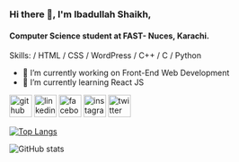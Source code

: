 ### Hi there 👋, I'm Ibadullah Shaikh,
#### Computer Science student at FAST- Nuces, Karachi.

Skills: / HTML / CSS / WordPress / C++ / C / Python

- 🔭 I’m currently working on Front-End Web Development 
- 🌱 I’m currently learning React JS 


[<img src='https://cdn.jsdelivr.net/npm/simple-icons@3.0.1/icons/github.svg' alt='github' height='40'>](https://github.com/ibadullah-shaikh)  [<img src='https://cdn.jsdelivr.net/npm/simple-icons@3.0.1/icons/linkedin.svg' alt='linkedin' height='40'>](https://www.linkedin.com/in/ibadullah-shaikh-0599bb1a9/)  [<img src='https://cdn.jsdelivr.net/npm/simple-icons@3.0.1/icons/facebook.svg' alt='facebook' height='40'>](https://www.facebook.com/ibiishaikh)  [<img src='https://cdn.jsdelivr.net/npm/simple-icons@3.0.1/icons/instagram.svg' alt='instagram' height='40'>](https://www.instagram.com/i.ibadshaikh/)  [<img src='https://cdn.jsdelivr.net/npm/simple-icons@3.0.1/icons/twitter.svg' alt='twitter' height='40'>](https://twitter.com/ibadshaikh20)  

[![Top Langs](https://github-readme-stats.vercel.app/api/top-langs/?username=ibadullah-shaikh)](https://github.com/anuraghazra/github-readme-stats)

![GitHub stats](https://github-readme-stats.vercel.app/api?username=ibadullah-shaikh&show_icons=true)  
